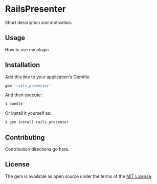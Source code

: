 # RailsPresenter
Short description and motivation.

## Usage
How to use my plugin.

## Installation
Add this line to your application's Gemfile:

```ruby
gem 'rails_presenter'
```

And then execute:
```bash
$ bundle
```

Or install it yourself as:
```bash
$ gem install rails_presenter
```

## Contributing
Contribution directions go here.

## License
The gem is available as open source under the terms of the [MIT License](http://opensource.org/licenses/MIT).
